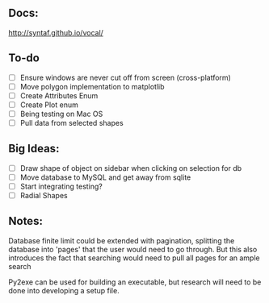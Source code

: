 ## Docs:

http://syntaf.github.io/vocal/

## To-do

* [ ] Ensure windows are never cut off from screen (cross-platform)
* [ ] Move polygon implementation to matplotlib
* [ ] Create Attributes Enum
* [ ] Create Plot enum
* [ ] Being testing on Mac OS
* [ ] Pull data from selected shapes

## Big Ideas:

* [ ] Draw shape of object on sidebar when clicking on selection for db
* [ ] Move database to MySQL and get away from sqlite
* [ ] Start integrating testing?
* [ ] Radial Shapes

## Notes: 

Database finite limit could be extended with pagination, splitting the database into 'pages' that the user would need to go through. But this also introduces the fact that searching would need to pull all pages for an ample search

Py2exe can be used for building an executable, but research will need to be done into developing a setup file.
